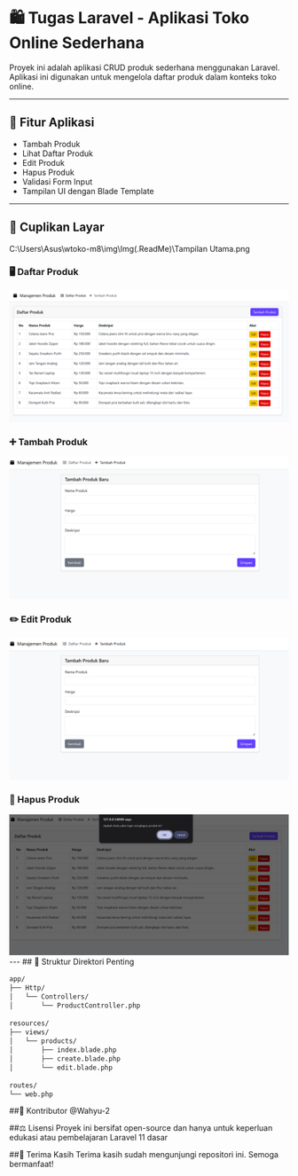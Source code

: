 # 🛍️ Tugas Laravel - Aplikasi Toko Online Sederhana
Proyek ini adalah aplikasi CRUD produk sederhana menggunakan Laravel. Aplikasi ini digunakan untuk mengelola daftar produk dalam konteks toko online.

---

## 🚀 Fitur Aplikasi

- Tambah Produk
- Lihat Daftar Produk
- Edit Produk
- Hapus Produk
- Validasi Form Input
- Tampilan UI dengan Blade Template

---

## 📸 Cuplikan Layar
C:\Users\Asus\wtoko-m8\img\Img(.ReadMe)\Tampilan Utama.png
### 🖥️ Daftar Produk
<img src="img/Img(.ReadMe)/Tampilan Utama.png" alt="Tampilan daftar produk" width="600"/>

### ➕ Tambah Produk
<img src="img/Img(.ReadMe)/Tampilan Tambah Produk.png" alt="Form tambah produk" width="600"/>

### ✏️ Edit Produk 
<img src="img/Img(.ReadMe)/Tampilan Tambah Produk.png" alt="Form edit produk" width="600"/>

### 💾 Hapus Produk
<img src="img/Img(.ReadMe)/Tampilan Hapus.png" alt="Form Hapus produk" width="600"/>
---
## 📁 Struktur Direktori Penting

```plaintext
app/
├── Http/
│   └── Controllers/
│       └── ProductController.php

resources/
├── views/
│   └── products/
│       ├── index.blade.php
│       ├── create.blade.php
│       └── edit.blade.php

routes/
└── web.php
```

##👤 Kontributor
@Wahyu-2

##⚖️ Lisensi
Proyek ini bersifat open-source dan hanya untuk keperluan edukasi atau pembelajaran Laravel 11 dasar

##🙌 Terima Kasih
Terima kasih sudah mengunjungi repositori ini. Semoga bermanfaat!
